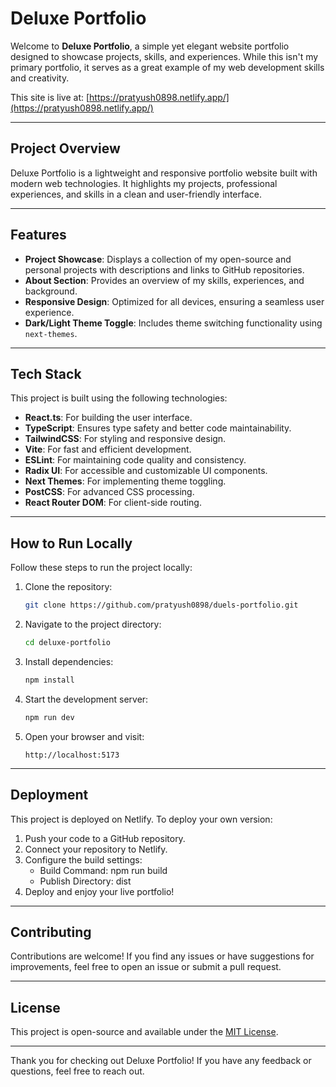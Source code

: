 # Deluxe Portfolio

Welcome to **Deluxe Portfolio**, a simple yet elegant website portfolio designed to showcase projects, skills, and experiences. While this isn't my primary portfolio, it serves as a great example of my web development skills and creativity.

This site is live at: [https://pratyush0898.netlify.app/](https://pratyush0898.netlify.app/)

---

## Project Overview

Deluxe Portfolio is a lightweight and responsive portfolio website built with modern web technologies. It highlights my projects, professional experiences, and skills in a clean and user-friendly interface.

---

## Features

- **Project Showcase**: Displays a collection of my open-source and personal projects with descriptions and links to GitHub repositories.
- **About Section**: Provides an overview of my skills, experiences, and background.
- **Responsive Design**: Optimized for all devices, ensuring a seamless user experience.
- **Dark/Light Theme Toggle**: Includes theme switching functionality using `next-themes`.

---

## Tech Stack

This project is built using the following technologies:

- **React.ts**: For building the user interface.
- **TypeScript**: Ensures type safety and better code maintainability.
- **TailwindCSS**: For styling and responsive design.
- **Vite**: For fast and efficient development.
- **ESLint**: For maintaining code quality and consistency.
- **Radix UI**: For accessible and customizable UI components.
- **Next Themes**: For implementing theme toggling.
- **PostCSS**: For advanced CSS processing.
- **React Router DOM**: For client-side routing.

---

## How to Run Locally

Follow these steps to run the project locally:

1. Clone the repository:
   ```sh
   git clone https://github.com/pratyush0898/duels-portfolio.git
   ```

2. Navigate to the project directory:
    ```sh
    cd deluxe-portfolio
    ```

3. Install dependencies:
    ```sh
    npm install
    ```

4. Start the development server:
    ```sh
    npm run dev
    ```

5. Open your browser and visit:
    ```
    http://localhost:5173
    ```

---

## Deployment

This project is deployed on Netlify. To deploy your own version:


1. Push your code to a GitHub
repository.
2. Connect your repository to
Netlify.
3. Configure the build
settings:
    - Build Command: npm run build
    - Publish Directory: dist
4. Deploy and enjoy your live
portfolio!

--- 

## Contributing

Contributions are welcome! If you find any issues or have suggestions for improvements, feel free to open an issue or submit a pull request.

---

## License
This project is open-source and available under the [MIT License](LICENSE).

---

Thank you for checking out Deluxe Portfolio! If you have any feedback or questions, feel free to reach out.
